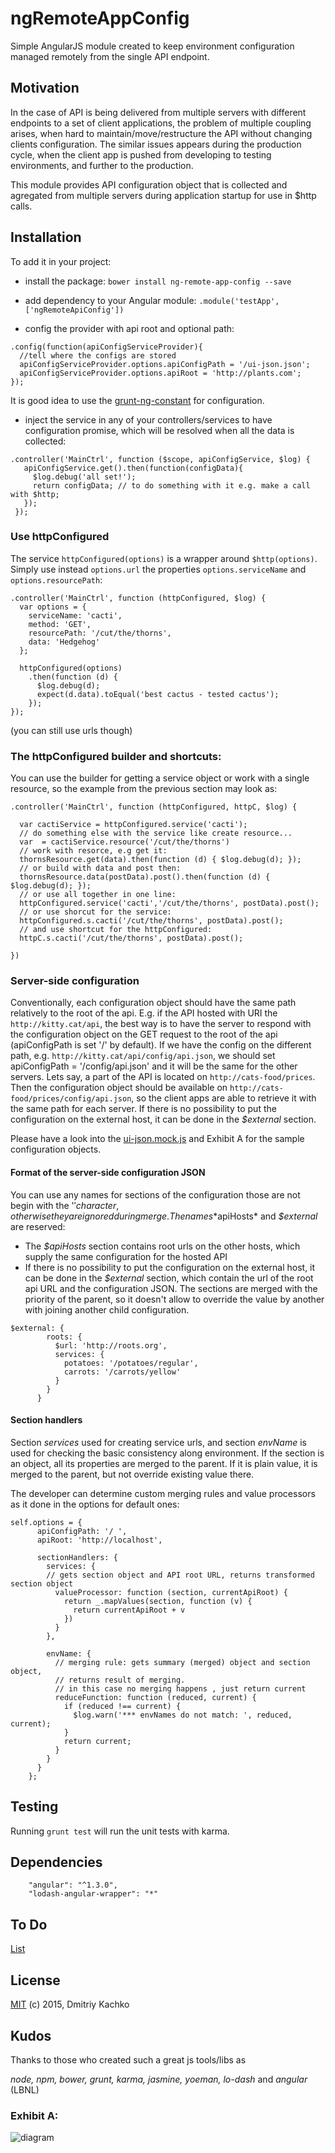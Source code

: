 # ngRemoteAppConfig 

Simple AngularJS module created to keep environment configuration managed remotely from the single API endpoint.

## Motivation

In the case of API is being delivered from multiple servers with different endpoints to a set of client applications,
the problem of multiple coupling arises, when hard to maintain/move/restructure the API without changing clients configuration.
The similar issues appears during the production cycle, when the client app is pushed from developing to testing environments,
and further to the production.

This module provides API configuration object that is collected and agregated from multiple servers during application 
startup for use in $http calls.

## Installation

To add it in your project:

- install the package: `bower install ng-remote-app-config --save`

- add dependency to your Angular module: `.module('testApp', ['ngRemoteApiConfig'])`

- config the provider with api root and optional path:

```
.config(function(apiConfigServiceProvider){
  //tell where the configs are stored
  apiConfigServiceProvider.options.apiConfigPath = '/ui-json.json';
  apiConfigServiceProvider.options.apiRoot = 'http://plants.com';
});
```
It is good idea to use the [grunt-ng-constant](https://github.com/werk85/grunt-ng-constant) for configuration.
 
- inject the service in any of your controllers/services to have configuration promise, which will be resolved when all 
the data is collected: 
```
.controller('MainCtrl', function ($scope, apiConfigService, $log) {
   apiConfigService.get().then(function(configData){
     $log.debug('all set!');
     return configData; // to do something with it e.g. make a call with $http;
   });
 });
```

### Use httpConfigured

The service `httpConfigured(options)` is a wrapper around `$http(options)`. Simply use instead `options.url`
 the properties `options.serviceName` and `options.resourcePath`:
```
.controller('MainCtrl', function (httpConfigured, $log) {
  var options = {
    serviceName: 'cacti',
    method: 'GET',
    resourcePath: '/cut/the/thorns',
    data: 'Hedgehog' 
  };
   
  httpConfigured(options)
    .then(function (d) {
      $log.debug(d);
      expect(d.data).toEqual('best cactus - tested cactus'); 
    });
});
```
(you can still use urls though)

### The httpConfigured builder and shortcuts:

You can use the builder for getting a service object or work with a single resource, so the example from the previous section 
may look as:
```
.controller('MainCtrl', function (httpConfigured, httpC, $log) {

  var cactiService = httpConfigured.service('cacti');
  // do something else with the service like create resource...
  var  = cactiService.resource('/cut/the/thorns')
  // work with resorce, e.g get it: 
  thornsResource.get(data).then(function (d) { $log.debug(d); });
  // or build with data and post then:
  thornsResource.data(postData).post().then(function (d) { $log.debug(d); });
  // or use all together in one line:
  httpConfigured.service('cacti','/cut/the/thorns', postData).post();
  // or use shorcut for the service:
  httpConfigured.s.cacti('/cut/the/thorns', postData).post();
  // and use shortcut for the httpConfigured:
  httpC.s.cacti('/cut/the/thorns', postData).post();
  
})

```
### Server-side configuration

Conventionally, each configuration object should have the same path relatively to the root of the api. E.g. if the API hosted with URI 
the `http://kitty.cat/api`, the best way is to have the server to respond with the configuration object on the GET request
to the root of the api (apiConfigPath is set '/' by default). If we have the config on the different path, e.g. 
`http://kitty.cat/api/config/api.json`, we should set apiConfigPath = '/config/api.json' and it will be the same for the
other servers. Lets say, a part of the API is located on `http://cats-food/prices`. Then the configuration object should be 
available on `http://cats-food/prices/config/api.json`, so the client apps are able to retrieve it with the 
same path for each server. If there is no possibility to put the configuration on the external host, it can be done in the *$external* section.
 
Please have a look into the [ui-json.mock.js](test/mock/ui-json.mock.js) and Exhibit A for the sample configuration objects.

#### Format of the server-side configuration JSON

You can use any names for sections of the configuration those are not begin with the '$' character, otherwise 
they are ignored during merge. The names *$apiHosts* and *$external* are reserved:
- The *$apiHosts* section contains root urls on the other hosts, which supply the same configuration for the hosted API
- If there is no possibility to put the configuration on the external host, it can be done in the *$external* section, 
which contain the url of the root api URL and the configuration JSON.
The sections are merged with the priority of the parent, so it doesn't allow to override the value by another with joining 
another child configuration.  
```
$external: {
        roots: {
          $url: 'http://roots.org',
          services: {
            potatoes: '/potatoes/regular',
            carrots: '/carrots/yellow'
          }
        }
      }
```

#### Section handlers
Section *services* used for creating service urls, and section *envName* is used for checking the basic consistency 
along environment. If the section is an object, all its properties are merged to the parent. 
If it is plain value, it is merged to the parent, but not override existing value there. 

The developer can determine custom merging rules and value processors as it done in the options for default ones:
```
self.options = {
      apiConfigPath: '/ ',
      apiRoot: 'http://localhost',

      sectionHandlers: {
        services: {
        // gets section object and API root URL, returns transformed section object
          valueProcessor: function (section, currentApiRoot) { 
            return _.mapValues(section, function (v) {
              return currentApiRoot + v
            })
          }
        },

        envName: {
          // merging rule: gets summary (merged) object and section object, 
          // returns result of merging.
          // in this case no merging happens , just return current
          reduceFunction: function (reduced, current) {
            if (reduced !== current) {
              $log.warn('*** envNames do not match: ', reduced, current);
            }
            return current;
          }
        }
      }
    };
```

## Testing

Running `grunt test` will run the unit tests with karma.

## Dependencies
```
    "angular": "^1.3.0",
    "lodash-angular-wrapper": "*"
```

## To Do 

[List](TODO.md)

## License

[MIT](https://opensource.org/licenses/MIT) (c) 2015, Dmitriy Kachko

## Kudos 
Thanks to those who created such a great js tools/libs as

_node, npm, bower, grunt, karma, jasmine, yoeman, lo-dash_ and _angular_ (LBNL)

### Exhibit A:

![diagram](diagram.png)



